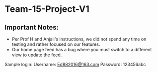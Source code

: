 # Team-15-Project-V1


## Important Notes:
- Per Prof H and Anjali's instructions, we did not spend any time on testing and rather focused on our features. 
- Our home page feed has a bug where you must switch to a different view to update the feed.

Sample login:
Username: Ed882016@163.com
Password: 123456abc

